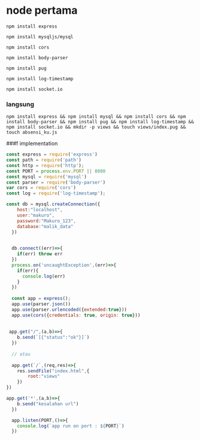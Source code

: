 # node pertama

`npm install express`

`npm install mysqljs/mysql`

`npm install cors`

`npm install body-parser`

`npm install pug`

`npm install log-timestamp`

`npm install socket.io`


### langsung
`npm install express && npm install mysql && npm install cors && npm install body-parser && npm install pug && npm install log-timestamp && npm install socket.io && mkdir -p views && touch views/index.pug && touch absensi_ku.js`

###f implementation
```javascript
const express = require('express')
const path = require('path')
const http = require('http');
const PORT = process.env.PORT || 8080
const mysql = require('mysql')
const parser = require('body-parser')
var cors = require('cors')
const log = require('log-timestamp');

const db = mysql.createConnection({
    host:"localhost",
    user:"makuro",
    password:"Makuro_123",
    database:"malik_data"
  })
  

  db.connect((err)=>{
    if(err) throw err
  })
  process.on('uncaughtException',(err)=>{
    if(err){
      console.log(err)
    }
  })
  
  const app = express();
  app.use(parser.json())
  app.use(parser.urlencoded({extended:true}))
  app.use(cors({credentials: true, origin: true}))
  
  
 app.get("/",(a,b)=>{
    b.send(`[{"status":"ok"}]`)
  })
  
  // atau
  
  app.get(`/`,(req,res)=>{
    res.sendFile("index.html",{
        root:"views"
    })
})

app.get('*',(a,b)=>{
    b.send("kesalahan url")
  })

  app.listen(PORT,()=>{
    console.log(`app run on port : ${PORT}`)
  })


```
